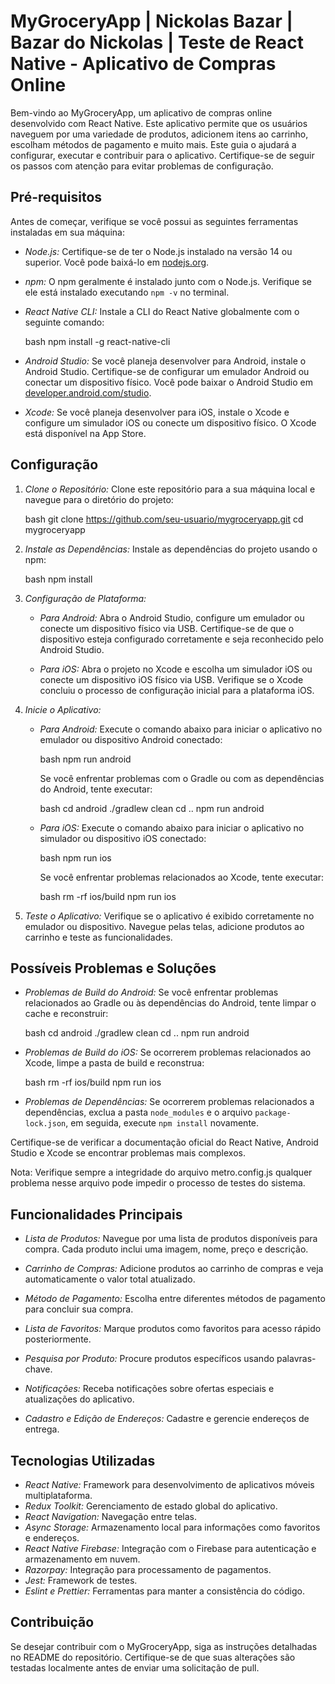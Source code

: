 # MyGroceryApp | Nickolas Bazar | Bazar do Nickolas | Teste de React Native - Aplicativo de Compras Online

Bem-vindo ao MyGroceryApp, um aplicativo de compras online desenvolvido com React Native. Este aplicativo permite que os usuários naveguem por uma variedade de produtos, adicionem itens ao carrinho, escolham métodos de pagamento e muito mais. Este guia o ajudará a configurar, executar e contribuir para o aplicativo. Certifique-se de seguir os passos com atenção para evitar problemas de configuração.

## Pré-requisitos

Antes de começar, verifique se você possui as seguintes ferramentas instaladas em sua máquina:

- *Node.js:* Certifique-se de ter o Node.js instalado na versão 14 ou superior. Você pode baixá-lo em [nodejs.org](https://nodejs.org/).

- *npm:* O npm geralmente é instalado junto com o Node.js. Verifique se ele está instalado executando `npm -v` no terminal.

- *React Native CLI:* Instale a CLI do React Native globalmente com o seguinte comando:

  bash
  npm install -g react-native-cli
  

- *Android Studio:* Se você planeja desenvolver para Android, instale o Android Studio. Certifique-se de configurar um emulador Android ou conectar um dispositivo físico. Você pode baixar o Android Studio em [developer.android.com/studio](https://developer.android.com/studio).

- *Xcode:* Se você planeja desenvolver para iOS, instale o Xcode e configure um simulador iOS ou conecte um dispositivo físico. O Xcode está disponível na App Store.


## Configuração

1. *Clone o Repositório:*
   Clone este repositório para a sua máquina local e navegue para o diretório do projeto:

   bash
   git clone https://github.com/seu-usuario/mygroceryapp.git
   cd mygroceryapp
   

2. *Instale as Dependências:*
   Instale as dependências do projeto usando o npm:

   bash
   npm install
   

3. *Configuração de Plataforma:*

   - *Para Android:* Abra o Android Studio, configure um emulador ou conecte um dispositivo físico via USB. Certifique-se de que o dispositivo esteja configurado corretamente e seja reconhecido pelo Android Studio.

   - *Para iOS:* Abra o projeto no Xcode e escolha um simulador iOS ou conecte um dispositivo iOS físico via USB. Verifique se o Xcode concluiu o processo de configuração inicial para a plataforma iOS.

4. *Inicie o Aplicativo:*

   - *Para Android:* Execute o comando abaixo para iniciar o aplicativo no emulador ou dispositivo Android conectado:

     bash
     npm run android
     

     Se você enfrentar problemas com o Gradle ou com as dependências do Android, tente executar:

     bash
     cd android
     ./gradlew clean
     cd ..
     npm run android
     

   - *Para iOS:* Execute o comando abaixo para iniciar o aplicativo no simulador ou dispositivo iOS conectado:

     bash
     npm run ios
     

     Se você enfrentar problemas relacionados ao Xcode, tente executar:

     bash
     rm -rf ios/build
     npm run ios
     

5. *Teste o Aplicativo:*
   Verifique se o aplicativo é exibido corretamente no emulador ou dispositivo. Navegue pelas telas, adicione produtos ao carrinho e teste as funcionalidades.

## Possíveis Problemas e Soluções

- *Problemas de Build do Android:*
  Se você enfrentar problemas relacionados ao Gradle ou às dependências do Android, tente limpar o cache e reconstruir:

  bash
  cd android
  ./gradlew clean
  cd ..
  npm run android
  

- *Problemas de Build do iOS:*
  Se ocorrerem problemas relacionados ao Xcode, limpe a pasta de build e reconstrua:

  bash
  rm -rf ios/build
  npm run ios
  

- *Problemas de Dependências:*
  Se ocorrerem problemas relacionados a dependências, exclua a pasta `node_modules` e o arquivo `package-lock.json`, em seguida, execute `npm install` novamente.

Certifique-se de verificar a documentação oficial do React Native, Android Studio e Xcode se encontrar problemas mais complexos.

Nota: Verifique sempre a integridade do arquivo metro.config.js qualquer problema nesse arquivo pode impedir o processo de testes do sistema.
     

## Funcionalidades Principais

- *Lista de Produtos:* Navegue por uma lista de produtos disponíveis para compra. Cada produto inclui uma imagem, nome, preço e descrição.

- *Carrinho de Compras:* Adicione produtos ao carrinho de compras e veja automaticamente o valor total atualizado.

- *Método de Pagamento:* Escolha entre diferentes métodos de pagamento para concluir sua compra.

- *Lista de Favoritos:* Marque produtos como favoritos para acesso rápido posteriormente.

- *Pesquisa por Produto:* Procure produtos específicos usando palavras-chave.

- *Notificações:* Receba notificações sobre ofertas especiais e atualizações do aplicativo.

- *Cadastro e Edição de Endereços:* Cadastre e gerencie endereços de entrega.

## Tecnologias Utilizadas

- *React Native:* Framework para desenvolvimento de aplicativos móveis multiplataforma.
- *Redux Toolkit:* Gerenciamento de estado global do aplicativo.
- *React Navigation:* Navegação entre telas.
- *Async Storage:* Armazenamento local para informações como favoritos e endereços.
- *React Native Firebase:* Integração com o Firebase para autenticação e armazenamento em nuvem.
- *Razorpay:* Integração para processamento de pagamentos.
- *Jest:* Framework de testes.
- *Eslint e Prettier:* Ferramentas para manter a consistência do código.

## Contribuição

Se desejar contribuir com o MyGroceryApp, siga as instruções detalhadas no README do repositório. Certifique-se de que suas alterações são testadas localmente antes de enviar uma solicitação de pull.

